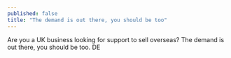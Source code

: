 ```yaml
---
published: false
title: "The demand is out there, you should be too"
---
```

Are you a UK business looking for support to sell overseas? The demand is out there, you should be too. DE
